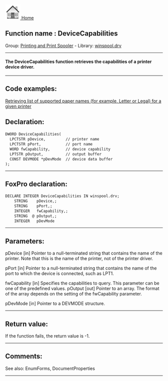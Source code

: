 [<img src="../../images/home.png"> Home ](https://github.com/VFPX/Win32API)  

## Function name : DeviceCapabilities
Group: [Printing and Print Spooler](../../functions_group.md#Printing_and_Print_Spooler)  -  Library: [winspool.drv](../../../libraries.md#winspool.drv)  
***  


#### The DeviceCapabilities function retrieves the capabilities of a printer device driver.
***  


## Code examples:
[Retrieving list of supported paper names (for example, Letter or Legal) for a given printer](../../samples/sample_356.md)  

## Declaration:
```foxpro  
DWORD DeviceCapabilities(
  LPCTSTR pDevice,         // printer name
  LPCTSTR pPort,           // port name
  WORD fwCapability,       // device capability
  LPTSTR pOutput,          // output buffer
  CONST DEVMODE *pDevMode  // device data buffer
);  
```  
***  


## FoxPro declaration:
```foxpro  
DECLARE INTEGER DeviceCapabilities IN winspool.drv;
	STRING    pDevice,;
	STRING    pPort,;
	INTEGER   fwCapability,;
	STRING  @ pOutput,;
	INTEGER   pDevMode  
```  
***  


## Parameters:
pDevice 
[in] Pointer to a null-terminated string that contains the name of the printer. Note that this is the name of the printer, not of the printer driver. 

pPort 
[in] Pointer to a null-terminated string that contains the name of the port to which the device is connected, such as LPT1. 

fwCapability 
[in] Specifies the capabilities to query. This parameter can be one of the predefined values. 
pOutput 
[out] Pointer to an array. The format of the array depends on the setting of the fwCapability parameter.

pDevMode 
[in] Pointer to a DEVMODE structure.  
***  


## Return value:
If the function fails, the return value is -1.  
***  


## Comments:
See also: EnumForms, DocumentProperties   
  
***  

